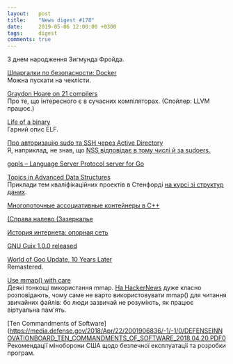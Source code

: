 ```yaml
---
layout:   post
title:    "News digest #178"
date:     2019-05-06 12:00:00 +0300
tags:     digest
comments: true
---
```


З днем народження Зигмунда Фройда.

[Шпаргалки по безопасности: Docker](https://habr.com/ru/company/acribia/blog/448704/)<br/>
Можна пускати на чеклісти.

[Graydon Hoare on 21 compilers](http://venge.net/graydon/talks/CompilerTalk-2019.pdf)<br/>
Про те, що інтересного є в сучасних компіляторах. (Спойлер: LLVM працює.)

[Life of a binary](https://kishuagarwal.github.io/life-of-a-binary.html)<br/>
Гарний опис ELF.

[Про авторизацію sudo та SSH через Active Directory](https://habr.com/ru/post/449702/)<br/>
Я, наприклад, не знав, що <abbr title="Name Service Switch">NSS<abbr> відповідає в тому числі й за sudoers.

[gopls – Language Server Protocol server for Go](https://github.com/golang/go/wiki/gopls)

[Topics in Advanced Data Structures](http://web.stanford.edu/class/cs166/handouts/100%20Suggested%20Final%20Project%20Topics.pdf)<br/>
Приклади тем кваліфікаційних проектів в Стенфорді [на курсі зі структур даних](https://web.stanford.edu/class/cs166/).

[Многопоточные ассоциативные контейнеры в C++](https://habr.com/ru/company/yandex/blog/449976/)

[(Справа налево (Зазеркалье](https://habr.com/ru/post/450000/)

[История интернета: опорная сеть](https://habr.com/ru/post/450168/)

[GNU Guix 1.0.0 released](https://www.gnu.org/software/guix/blog/2019/gnu-guix-1.0.0-released/)

[World of Goo Update, 10 Years Later](https://tomorrowcorporation.com/posts/world-of-goo-update-10-years-later)<br/>
Remastered.

[Use mmap() with care](https://www.sublimetext.com/blog/articles/use-mmap-with-care)<br/>
Деякі тонкощі використання mmap. [На HackerNews](https://news.ycombinator.com/item?id=19805675) дуже класно розповідають, чому саме не варто використовувати mmap() для читання звичайних файлів: бо люди зазвичай не розуміють, як працює віртуальна пам'ять.

[Ten Commandments of Software](https://media.defense.gov/2018/Apr/22/2001906836/-1/-1/0/DEFENSEINNOVATIONBOARD_TEN_COMMANDMENTS_OF_SOFTWARE_2018.04.20.PDF0
Рекомендації міноборони США щодо безпечної експлуатаціі та розробки програм.
